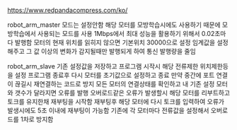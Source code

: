 https://www.redpandacompress.com/ko/

robot_arm_master
  모드는 설정안함 해당 모터를 모방학습시에도 사용하기 때문에 모방학습에서 사용되는 모드를 사용
  1Mbps에서 최대 성능을 활용하기 위해서 0.02초마다 발행함
  모터의 현재 위치를 읽히지 않으면 기본위치 30000으로 설정
  임계값을 설정해주고 그 값 이상의 변화가 감지될때만 발행되게 하여 통신 발행량을 줄임

robot_arm_slave
  기존 설정값을 저장하고 프로그램 시작시 해당 전류제한 위치제한등을 설정 프로그램 종료후 다시 모터를 초기값으로 설정하고 종료
  만약 중간에 포트 연결이 끊길시 재연결하는 코드로 방지
  모든 모터의 연결상태를 확인하고 내 기존 설정 모터와 갯수가 달라지면 오류를 발행
  오버로드같은 오류가 발생할시 해당 모터를 리부트하고 토크를 유지한채 재부팅을 시작함
  재부팅후 해당 모터에 다시 토크를 입력하여 오류가 발생시에도 5초 이내에 재부팅이 가능함
  기존에 각 모터마다 전류값을 설정해서 오버로드를 1차로 방지함
  
  
